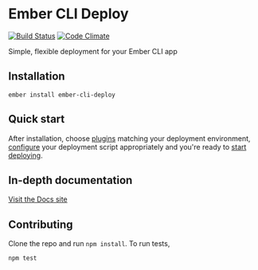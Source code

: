 # Ember CLI Deploy
[![Build Status](https://travis-ci.org/ember-cli-deploy/ember-cli-deploy.svg?branch=master)](https://travis-ci.org/ember-cli-deploy/ember-cli-deploy) [![Code Climate](https://codeclimate.com/github/ember-cli-deploy/ember-cli-deploy/badges/gpa.svg)](https://codeclimate.com/github/ember-cli-deploy/ember-cli-deploy)

Simple, flexible deployment for your Ember CLI app

## Installation

```
ember install ember-cli-deploy
```
## Quick start

After installation, choose [plugins](http://ember-cli-deploy.github.io/ember-cli-deploy/docs/v0.5.x/plugins/) matching your deployment environment, [configure](http://ember-cli-deploy.github.io/ember-cli-deploy/docs/v0.5.x/configuration-overview/) your deployment script appropriately and you're ready to [start deploying](http://ember-cli-deploy.github.io/ember-cli-deploy/docs/v0.5.x/usage-overview/).

## In-depth documentation

[Visit the Docs site](http://ember-cli-deploy.github.io/ember-cli-deploy/)

## Contributing

Clone the repo and run `npm install`. To run tests,

    npm test
